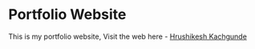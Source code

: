 # Portfolio Website

This is my portfolio website, Visit the web here - [Hrushikesh Kachgunde](https://hrushi11.github.io/Hrushikesh-Kachgunde/#home)
